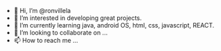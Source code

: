 - 👋 Hi, I’m @ronvillela
- 👀 I’m interested in developing great projects.
- 🌱 I’m currently learning java, android OS, html, css, javascript, REACT.
- 💞️ I’m looking to collaborate on ...
- 📫 How to reach me ...

<!---
ronvillela/ronvillela is a ✨ special ✨ repository because its `README.md` (this file) appears on your GitHub profile.
You can click the Preview link to take a look at your changes.
--->
